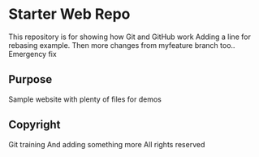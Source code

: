 # Starter Web Repo

This repository is for showing how Git and GitHub work
Adding a line for rebasing example.
Then more changes from myfeature branch too..
Emergency fix
## Purpose

Sample website with plenty of files for demos

## Copyright

Git training
And adding something more
All rights reserved